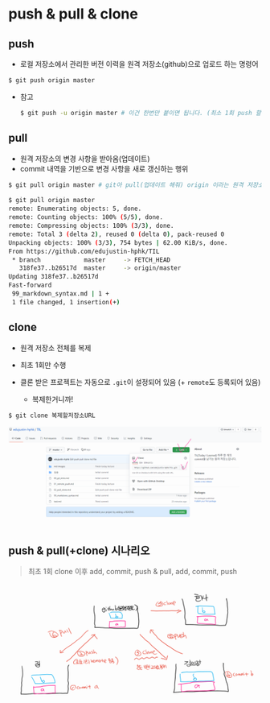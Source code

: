 # push & pull & clone 



## push

- 로컬 저장소에서 관리한 버전 이력을 원격 저장소(github)으로 업로드 하는 명령어

```bash
$ git push origin master
```



- 참고

  ```bash
  $ git push -u origin master # 이건 한번만 붙이면 됩니다. (최소 1회 push 할 때만 붙이자!)
  ```

  



## pull

- 원격 저장소의 변경 사항을 받아옴(업데이트)
- commit 내역을 기반으로 변경 사항을 새로 갱신하는 행위 

```bash
$ git pull origin master # git아 pull(업데이트 해줘) origin 이라는 원격 저장소로부터 master 브랜치를!
```



```bash
$ git pull origin master
remote: Enumerating objects: 5, done.
remote: Counting objects: 100% (5/5), done.
remote: Compressing objects: 100% (3/3), done.
remote: Total 3 (delta 2), reused 0 (delta 0), pack-reused 0
Unpacking objects: 100% (3/3), 754 bytes | 62.00 KiB/s, done.
From https://github.com/edujustin-hphk/TIL
 * branch            master     -> FETCH_HEAD
   318fe37..b26517d  master     -> origin/master
Updating 318fe37..b26517d
Fast-forward
 99_markdown_syntax.md | 1 +
 1 file changed, 1 insertion(+)
```







## clone

- 원격 저장소 전체를 복제
- 최초 1회만 수행 

- 클론 받은 프로젝트는 자동으로 `.git`이 설정되어 있음 (+ `remote`도 등록되어 있음)
  - 복제한거니까!

```bash
$ git clone 복제할저장소URL
```

![Screen Shot 2021-07-05 at 오후 5.47](md-images/Screen%20Shot%202021-07-05%20at%20%EC%98%A4%ED%9B%84%205.47.png)





## push & pull(+clone)  시나리오

> 최초 1회 clone 이후 add, commit, push & pull, add, commit, push 

![image-20210705173745218](md-images/image-20210705173745218.png)